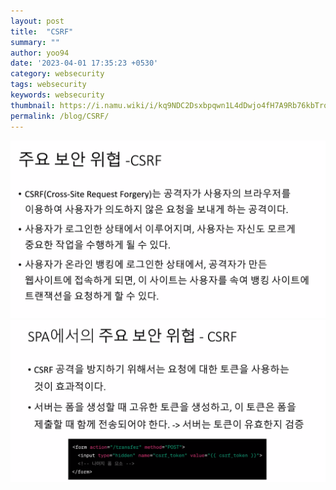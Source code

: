 ```yaml
---
layout: post
title:  "CSRF"
summary: ""
author: yoo94
date: '2023-04-01 17:35:23 +0530'
category: websecurity
tags: websecurity
keywords: websecurity
thumbnail: https://i.namu.wiki/i/kq9NDC2Dsxbpqwn1L4dDwjo4fH7A9Rb76kbTrqpRirwq1VjPHDyr0Rp_P_Y0MhxFadKjqT5yBClhRDIWxapZNIdIrW8EkbT6KVv90O9wZqZ0ouYllY8gkIa39etQZDdg1d2fR6odJZ7_hYgF4FaLXg.webp
permalink: /blog/CSRF/
---
```


<img src="/assets/postImg/Pasted image 20240205203346.png" alt="Pasted image 20240205203346.png" style="max-width:100%;">
<img src="/assets/postImg/Pasted image 20240205203424.png" alt="Pasted image 20240205203424.png" style="max-width:100%;">

